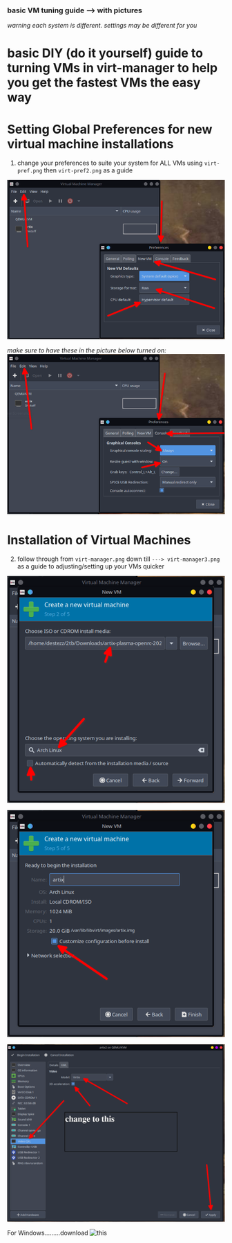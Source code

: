 ### basic VM tuning guide --> with pictures

*warning each system is different. settings may be different for you*

# basic DIY (do it yourself) guide to turning VMs in virt-manager to help you get the fastest VMs the easy way


# Setting Global Preferences for new virtual machine installations

1. change your preferences to suite your system for ALL VMs  using ``virt-pref.png`` then ``virt-pref2.png`` as a guide

![Open with other application](/virt-pref.png)

   *make sure to have these in the picture below turned on:* ![Open with other application](/virt-pref2.png)



# Installation of Virtual Machines

2. follow through from ``virt-manager.png`` down till ``---> virt-manager3.png`` as a guide to adjusting/setting up your VMs quicker

![Open with other application](/virt-manager.png)

   ![Open with other application](/virt-manager2.png)

![Open with other application](/virt-manager3.png)


For Windows.........download ![this](https://fedorapeople.org/groups/virt/virtio-win/direct-downloads/archive-virtio/virtio-win-0.1.185-2/)
